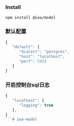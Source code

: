 ### Install

```
npm install @ioa/model
```

### 默认配置 

```js
{
   "default": {
      "dialect": "postgres",
      "host": "localhost",
      "port": 5432
   }
}
```

### 开启控制台sql日志

```js
{
   "localhost": {
      "logging": true
   },
}
```#   i o a - m o d e l  
 